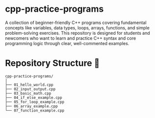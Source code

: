 # cpp-practice-programs
A collection of beginner-friendly C++ programs covering fundamental concepts like variables, data types, loops, arrays, functions, and simple problem-solving exercises. This repository is designed for students and newcomers who want to learn and practice C++ syntax and core programming logic through clear, well-commented examples.

# Repository Structure 📂
```
cpp-practice-programs/
│
├── 01_hello_world.cpp
├── 02_input_output.cpp
├── 03_basic_math.cpp
├── 04_if_else_example.cpp
├── 05_for_loop_example.cpp
├── 06_array_example.cpp
└── 07_function_example.cpp
```
